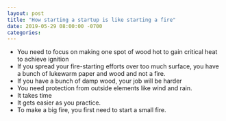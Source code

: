 ```yaml
---
layout: post
title: "How starting a startup is like starting a fire"
date: 2019-05-29 08:00:00 -0700
categories:
---
```


- You need to focus on making one spot of wood hot to gain critical heat to achieve ignition
- If you spread your fire-starting efforts over too much surface, you have a bunch of lukewarm paper and wood and not a fire.
- If you have a bunch of damp wood, your job will be harder
- You need protection from outside elements like wind and rain.
- It takes time
- It gets easier as you practice.
- To make a big fire, you first need to start a small fire.

